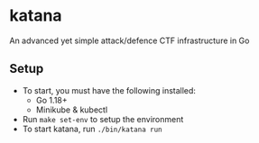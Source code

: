 # katana
An advanced yet simple attack/defence CTF infrastructure in Go

## Setup
- To start, you must have the following installed:
  - Go 1.18+
  - Minikube & kubectl
- Run `make set-env` to setup the environment
- To start katana, run `./bin/katana run`
